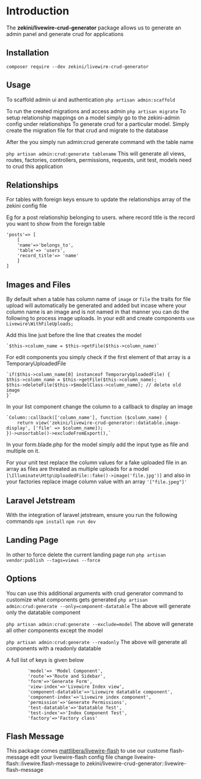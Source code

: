 
  

# Introduction

 
The **zekini/livewire-crud-generator** package allows us to generate an admin panel and generate crud for applications

 
## Installation

`composer require --dev zekini/livewire-crud-generator`

## Usage
To scaffold admin ui and authentication
`php artisan admin:scaffold`

To run the created migrations and access admin
`php artisan migrate`
To setup relationship mappings on a model simply go to the zekini-admin config under relationships
To generate crud for a particular model. Simply create the migration file for that crud and migrate to the database

After the you simply run admin:crud generate command wth the table name

`php artisan admin:crud:generate tablename`
This will generate all views, routes, factories, controllers, permissions, requests, unit test, models need to crud this application

## Relationships
For tables with foreign keys ensure to update the relationships array of the zekini config file

Eg for a post relationship belonging to users. where record title is the record you want to show from the foreign table

	'posts'=> [
		[
		'name'=>'belongs_to',
		'table'=> 'users',
		'record_title'=> 'name'
		]
	]

## Images and Files
By default when a table has  column name of `image` or `file` the traits for file upload will automatically be generated and added but incase where your column name is an image and is not named in that manner you can do the following to process image uploads.
In your edit and create components
	`use  Livewire\WithFileUploads;`
	
Add this line just before the line that creates the model
	
	`$this->column_name = $this->getFile($this->column_name)`
	
For edit components you simply check if the first element of that array is a TemporaryUploadedFile

	`if($this->column_name[0] instanceof TemporaryUploadedFile) {
	$this->column_name = $this->getFile($this->column_name);
	$this->deleteFile($this->$modelClass->column_name); // delete old image
	}`
In your list component change the column to a callback to display an image

    `Column::callback(['column_name'], function ($column_name) {
		return view('zekini/livewire-crud-generator::datatable.image-display', ['file' => $column_name]);
    })->unsortable()->excludeFromExport(),`

In your form.blade.php for the model simply add the input type as file and multiple on it.

For your unit test replace the column values for a fake uploaded file in an array as files are threated as multiple uploads for a model                 `[\Illuminate\Http\UploadedFile::fake()->image('file.jpg')]` 
and also in your factories replace image column value with an array `'["file.jpeg"]'`


## Laravel Jetstream
With the integration of laravel jetstream, ensure you run the following commands
`npm install`
`npm run dev`

## Landing Page
In other to force delete the current landing page run
`php artisan vendor:publish --tags=views --force`

## Options
You can use this additional arguments with crud generator command to customize what components gets generated
`php artisan admin:crud:generate --only=component-datatable`
The above will generate only the datatable component

`php artisan admin:crud:generate --exclude=model`
The above will generate all other components except the model

`php artisan admin:crud:generate --readonly`
The above will generate all components with a readonly datatable

A full list of keys is given below

            'model'=> 'Model Component',
            'route'=>'Route and Sidebar',
            'form'=>'Generate Form',
            'view-index'=>'Livewire Index view',
            'component-datatable'=>'Livewire datatable component',
            'component-index'=>'Livewire index component',
            'permission'=>'Generate Permissions',
            'test-datatable'=>'Datatable Test',
            'test-index'=>'Index Component Test',
            'factory'=>'Factory class'
            
## Flash Message
This package comes [mattlibera/livewire-flash](https://github.com/mattlibera/livewire-flash) to use our custome flash-message edit your livewire-flash config file change livewire-flash::livewire.flash-message to zekini/livewire-crud-generator::livewire-flash-message